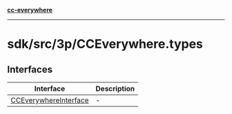 [**cc-everywhere**](../../../../index.md)

***

# sdk/src/3p/CCEverywhere.types

## Interfaces

| Interface | Description |
| ------ | ------ |
| [CCEverywhereInterface](interfaces/cc-everywhere-interface.md) | - |
